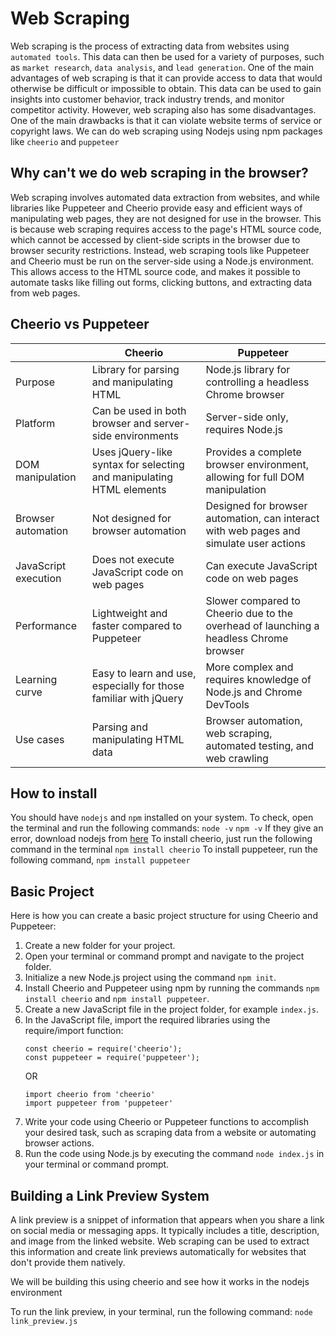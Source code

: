 # Web Scraping

Web scraping is the process of extracting data from websites using `automated tools`. This data can then be used for a variety of purposes, such as `market research`, `data analysis`, and `lead generation`.
One of the main advantages of web scraping is that it can provide access to data that would otherwise be difficult or impossible to obtain. This data can be used to gain insights into customer behavior, track industry trends, and monitor competitor activity.
However, web scraping also has some disadvantages. One of the main drawbacks is that it can violate website terms of service or copyright laws.
We can do web scraping using Nodejs using npm packages like `cheerio` and `puppeteer`

## Why can't we do web scraping in the browser?

Web scraping involves automated data extraction from websites, and while libraries like Puppeteer and Cheerio provide easy and efficient ways of manipulating web pages, they are not designed for use in the browser. This is because web scraping requires access to the page's HTML source code, which cannot be accessed by client-side scripts in the browser due to browser security restrictions. Instead, web scraping tools like Puppeteer and Cheerio must be run on the server-side using a Node.js environment. This allows access to the HTML source code, and makes it possible to automate tasks like filling out forms, clicking buttons, and extracting data from web pages.

## Cheerio vs Puppeteer

|                      | Cheerio                                                              | Puppeteer                                                                              |
| -------------------- | -------------------------------------------------------------------- | -------------------------------------------------------------------------------------- |
| Purpose              | Library for parsing and manipulating HTML                            | Node.js library for controlling a headless Chrome browser                              |
| Platform             | Can be used in both browser and server-side environments             | Server-side only, requires Node.js                                                     |
| DOM manipulation     | Uses jQuery-like syntax for selecting and manipulating HTML elements | Provides a complete browser environment, allowing for full DOM manipulation            |
| Browser automation   | Not designed for browser automation                                  | Designed for browser automation, can interact with web pages and simulate user actions |
| JavaScript execution | Does not execute JavaScript code on web pages                        | Can execute JavaScript code on web pages                                               |
| Performance          | Lightweight and faster compared to Puppeteer                         | Slower compared to Cheerio due to the overhead of launching a headless Chrome browser  |
| Learning curve       | Easy to learn and use, especially for those familiar with jQuery     | More complex and requires knowledge of Node.js and Chrome DevTools                     |
| Use cases            | Parsing and manipulating HTML data                                   | Browser automation, web scraping, automated testing, and web crawling                  |

## How to install

You should have `nodejs` and `npm` installed on your system. To check, open the terminal and run the following commands:
`node -v`
`npm -v`
If they give an error, download nodejs from [here](https://nodejs.org/en/download)
To install cheerio, just run the following command in the terminal
`npm install cheerio`
To install puppeteer, run the following command,
`npm install puppeteer`

## Basic Project

Here is how you can create a basic project structure for using Cheerio and Puppeteer:

1. Create a new folder for your project.
2. Open your terminal or command prompt and navigate to the project folder.
3. Initialize a new Node.js project using the command `npm init`.
4. Install Cheerio and Puppeteer using npm by running the commands `npm install cheerio` and `npm install puppeteer`.
5. Create a new JavaScript file in the project folder, for example `index.js`.
6. In the JavaScript file, import the required libraries using the require/import function:
   ```
   const cheerio = require('cheerio');
   const puppeteer = require('puppeteer');
   ```
   OR
   ```(js)
   import cheerio from 'cheerio'
   import puppeteer from 'puppeteer'
   ```
7. Write your code using Cheerio or Puppeteer functions to accomplish your desired task, such as scraping data from a website or automating browser actions.
8. Run the code using Node.js by executing the command `node index.js` in your terminal or command prompt.

## Building a Link Preview System

A link preview is a snippet of information that appears when you share a link on social media or messaging apps. It typically includes a title, description, and image from the linked website. Web scraping can be used to extract this information and create link previews automatically for websites that don't provide them natively.

We will be building this using cheerio and see how it works in the nodejs environment

To run the link preview, in your terminal, run the following command:
`node link_preview.js`
